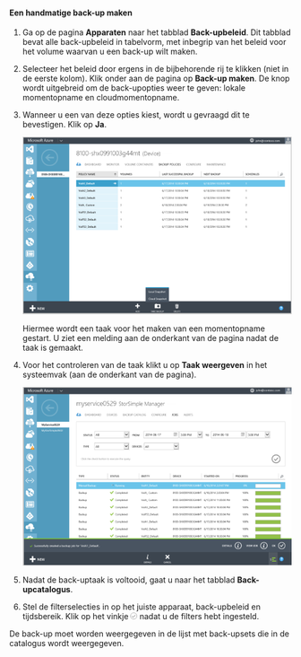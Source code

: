 
<!--author=SharS last changed: 9/15/15-->


#### Een handmatige back-up maken

1. Ga op de pagina **Apparaten** naar het tabblad **Back-upbeleid**. Dit tabblad bevat alle back-upbeleid in tabelvorm, met inbegrip van het beleid voor het volume waarvan u een back-up wilt maken.

2. Selecteer het beleid door ergens in de bijbehorende rij te klikken (niet in de eerste kolom). Klik onder aan de pagina op **Back-up maken**. De knop wordt uitgebreid om de back-upopties weer te geven: lokale momentopname en cloudmomentopname. 

3. Wanneer u een van deze opties kiest, wordt u gevraagd dit te bevestigen. Klik op **Ja**. 

    ![Handmatige back-up maken](./media/storsimple-create-manual-backup/HCS_CreateManualBackup1-include.png)
 
    Hiermee wordt een taak voor het maken van een momentopname gestart. U ziet een melding aan de onderkant van de pagina nadat de taak is gemaakt.

4. Voor het controleren van de taak klikt u op **Taak weergeven** in het systeemvak (aan de onderkant van de pagina). 

    ![De handmatige back-up controleren](./media/storsimple-create-manual-backup/HCS_CreateManualBackup2-include.png)

5. Nadat de back-uptaak is voltooid, gaat u naar het tabblad **Back-upcatalogus**.

6. Stel de filterselecties in op het juiste apparaat, back-upbeleid en tijdsbereik. Klik op het vinkje ![vinkje](./media/storsimple-create-manual-backup/HCS_CheckIcon-include.png) nadat u de filters hebt ingesteld.

  De back-up moet worden weergegeven in de lijst met back-upsets die in de catalogus wordt weergegeven.



<!--HONumber=Jun16_HO2-->


